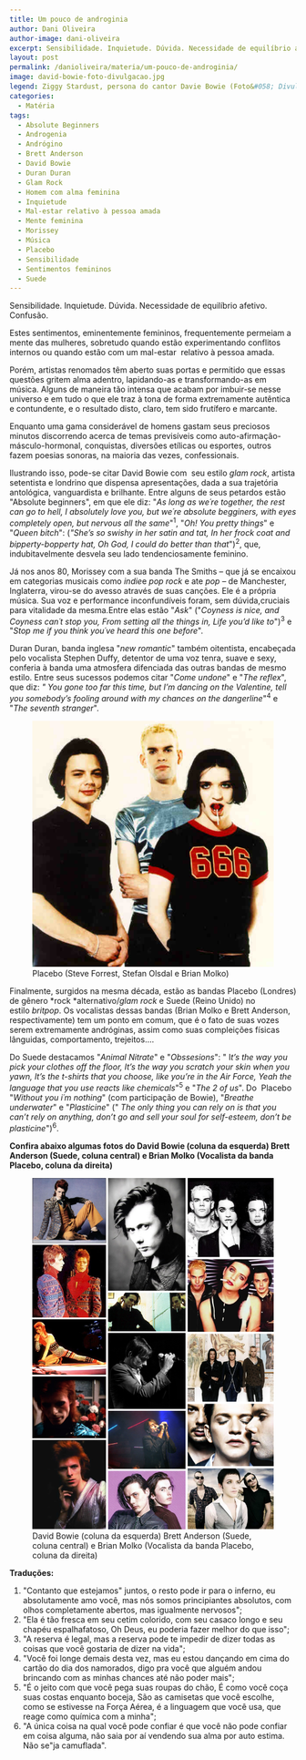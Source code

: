 ```yaml
---
title: Um pouco de androginia
author: Dani Oliveira
author-image: dani-oliveira
excerpt: Sensibilidade. Inquietude. Dúvida. Necessidade de equilíbrio afetivo. Estes sentimentos, eminentemente femininos permeiam a mente das mulheres
layout: post
permalink: /danioliveira/materia/um-pouco-de-androginia/
image: david-bowie-foto-divulgacao.jpg
legend: Ziggy Stardust, persona do cantor Davie Bowie (Foto&#058; Divulgação)
categories:
  - Matéria
tags:
  - Absolute Beginners
  - Androgenia
  - Andrógino
  - Brett Anderson
  - David Bowie
  - Duran Duran
  - Glam Rock
  - Homem com alma feminina
  - Inquietude
  - Mal-estar relativo à pessoa amada
  - Mente feminina
  - Morissey
  - Música
  - Placebo
  - Sensibilidade
  - Sentimentos femininos
  - Suede
---
```

Sensibilidade. Inquietude. Dúvida. Necessidade de equilíbrio afetivo. Confusão.

Estes sentimentos, eminentemente femininos, frequentemente permeiam a mente das mulheres, sobretudo quando estão experimentando conflitos internos ou quando estão com um mal-estar  relativo à pessoa amada.

Porém, artistas renomados têm aberto suas portas e permitido que essas questões gritem alma adentro, lapidando-as e transformando-as em música. Alguns de maneira tão intensa que acabam por imbuir-se nesse universo e em tudo o que ele traz à tona de forma extremamente autêntica e contundente, e o resultado disto, claro, tem sido frutífero e marcante.

Enquanto uma gama considerável de homens gastam seus preciosos minutos discorrendo acerca de temas previsíveis como auto-afirmação-másculo-hormonal, conquistas, diversões etílicas ou esportes, outros fazem poesias sonoras, na maioria das vezes, confessionais.

Ilustrando isso, pode-se citar David Bowie com  seu estilo *glam rock*, artista setentista e londrino que dispensa apresentações, dada a sua trajetória antológica, vanguardista e brilhante. Entre alguns de seus petardos estão "Absolute beginners", em que ele diz: "*As long as we´re together, the rest can go to hell, I absolutely love you, but we´re absolute begginers, with eyes completely open, but nervous all the same*"<sup>1</sup>, "*Oh! You pretty things*" e "*Queen bitch*": (*"She’s so swishy in her satin and tat, In her frock coat and bipperty-bopperty hat, Oh God, I could do better than that*")<sup>2</sup>, que, indubitavelmente desvela seu lado tendenciosamente feminino.

Já nos anos 80, Morissey com a sua banda The Smiths – que já se encaixou em categorias musicais como *indie*e *pop rock* e ate *pop* – de Manchester, Inglaterra, virou-se do avesso através de suas canções. Ele é a própria música. Sua voz e performance inconfundíveis foram, sem dúvida,cruciais para vitalidade da mesma.Entre elas estão "*Ask*" ("*Coyness is nice, and Coyness can´t stop you, From setting all the things in, Life you’d like to*")<sup>3</sup> e "*Stop me if you think you´ve heard this one before*".

Duran Duran, banda inglesa "*new romantic*" também oitentista, encabeçada pelo vocalista Stephen Duffy, detentor de uma voz tenra, suave e sexy, conferia à banda uma atmosfera difenciada das outras bandas de mesmo estilo. Entre seus sucessos podemos citar "*Come undone*" e "*The reflex*", que diz: *" You gone too far this time, but I’m dancing on the Valentine, tell you somebody’s fooling around with my chances on the dangerline*"<sup>4</sup> e "*The seventh stranger*".

<figure class="right figure figure-50">
  <img src="https://raw.githubusercontent.com/revistazena/img/master/placebo.jpg" alt="Placebo (Steve Forrest, Stefan Olsdal e Brian Molko)" title="Placebo (Steve Forrest, Stefan Olsdal e Brian Molko)" />
  <figcaption class="legenda">Placebo (Steve Forrest, Stefan Olsdal e Brian Molko)</figcaption>
</figure>

    
Finalmente, surgidos na mesma década, estão as bandas Placebo (Londres) de gênero *rock *alternativo/*glam rock* e Suede (Reino Unido) no estilo *britpop*. Os vocalistas dessas bandas (Brian Molko e Brett Anderson, respectivamente) tem um ponto em comum, que é o fato de suas vozes serem extremamente andróginas, assim como suas compleições físicas lânguidas, comportamento, trejeitos….

Do Suede destacamos "*Animal Nitrate*" e "*Obssesions*": " I*t’s the way you pick your clothes off the floor, It’s the way you scratch your skin when you yawn, It’s the t-shirts that you choose, like you’re in the Air Force, Yeah the language that you use reacts like chemicals*"<sup>5</sup> e "*The 2 of us*". Do  Placebo "*Without you i´m nothing*" (com participação de Bowie), "*Breathe underwater*" e "*Plasticine*" (" *The only thing you can rely on is that you can’t rely on anything, don’t go and sell your soul for self-esteem, don’t be plasticine*")<sup>6</sup>.

**Confira abaixo algumas fotos do David Bowie (coluna da esquerda) Brett Anderson (Suede, coluna central) e Brian Molko (Vocalista da banda Placebo, coluna da direita)**


<figure>
  <img src="https://raw.githubusercontent.com/revistazena/img/master/um-pouco-de-androginia.jpg" alt="David Bowie (coluna da esquerda) Brett Anderson (Suede, coluna central) e Brian Molko (Vocalista da banda Placebo, coluna da direita)" title="David Bowie (coluna da esquerda) Brett Anderson (Suede, coluna central) e Brian Molko (Vocalista da banda Placebo, coluna da direita)" />
  <figcaption class="legenda">David Bowie (coluna da esquerda) Brett Anderson (Suede, coluna central) e Brian Molko (Vocalista da banda Placebo, coluna da direita)</figcaption>
</figure>

**Traduções:**

1. "Contanto que estejamos" juntos, o resto pode ir para o inferno, eu absolutamente amo você, mas nós somos principiantes absolutos, com olhos completamente abertos, mas igualmente nervosos";
2. "Ela é tão fresca em seu cetim colorido, com seu casaco longo e seu chapéu espalhafatoso, Oh Deus, eu poderia fazer melhor do que isso";
3. "A reserva é legal, mas a reserva pode te impedir de dizer todas as coisas que você gostaria de dizer na vida";
4. "Você foi longe demais desta vez, mas eu estou dançando em cima do cartão do dia dos namorados, digo pra você que alguém andou brincando com as minhas chances até não poder mais";
5. "É o jeito com que você pega suas roupas do chão, É como você coça suas costas enquanto boceja, São as camisetas que você escolhe, como se estivesse na Força Aérea, é a linguagem que você usa, que reage como química com a minha";
6. "A única coisa na qual você pode confiar é que você não pode confiar em coisa alguma, não saia por aí vendendo sua alma por auto estima. Não se"ja camuflada".